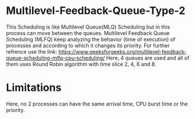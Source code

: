 # Multilevel-Feedback-Queue-Type-2
This Scheduling is like Multilevel Queue(MLQ) Scheduling but in this process can move between the queues. Multilevel Feedback Queue Scheduling (MLFQ) keep analyzing the behavior (time of execution) of processes and according to which it changes its priority.
For further refrence use the link:
https://www.geeksforgeeks.org/multilevel-feedback-queue-scheduling-mlfq-cpu-scheduling/
Here, 4 queues are used and all of them uses Round Robin algorithm with time slice 2, 4, 6 and 8.
# Limitations
Here, no 2 processes can have the same arrival time, CPU burst time or the priority.

